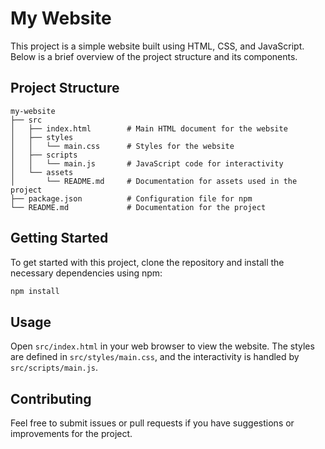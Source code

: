 # My Website

This project is a simple website built using HTML, CSS, and JavaScript. Below is a brief overview of the project structure and its components.

## Project Structure

```
my-website
├── src
│   ├── index.html        # Main HTML document for the website
│   ├── styles
│   │   └── main.css      # Styles for the website
│   ├── scripts
│   │   └── main.js       # JavaScript code for interactivity
│   └── assets
│       └── README.md     # Documentation for assets used in the project
├── package.json          # Configuration file for npm
└── README.md             # Documentation for the project
```

## Getting Started

To get started with this project, clone the repository and install the necessary dependencies using npm:

```bash
npm install
```

## Usage

Open `src/index.html` in your web browser to view the website. The styles are defined in `src/styles/main.css`, and the interactivity is handled by `src/scripts/main.js`.

## Contributing

Feel free to submit issues or pull requests if you have suggestions or improvements for the project.
